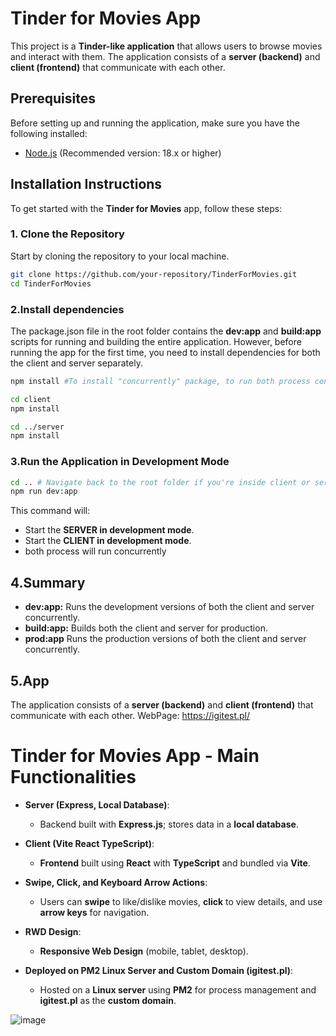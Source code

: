 # Tinder for Movies App

This project is a **Tinder-like application** that allows users to browse movies and interact with them. The application consists of a **server (backend)** and **client (frontend)** that communicate with each other.

## Prerequisites

Before setting up and running the application, make sure you have the following installed:

- [Node.js](https://nodejs.org/) (Recommended version: 18.x or higher)

## Installation Instructions

To get started with the **Tinder for Movies** app, follow these steps:

### 1. Clone the Repository

Start by cloning the repository to your local machine.

```bash
git clone https://github.com/your-repository/TinderForMovies.git
cd TinderForMovies
```

### 2.Install dependencies

The package.json file in the root folder contains the **dev:app** and **build:app** scripts for running and building the entire application. However, before running the app for the first time, you need to install dependencies for both the client and server separately.

```bash
npm install #To install "concurrently" package, to run both process concurrently from one script
```

```bash
cd client
npm install
```

```bash
cd ../server
npm install
```

### 3.Run the Application in Development Mode

```bash
cd .. # Navigate back to the root folder if you're inside client or server folder
npm run dev:app
```

This command will:

- Start the **SERVER in development mode**.
- Start the **CLIENT in development mode**.
- both process will run concurrently

## 4.Summary

- **dev:app:** Runs the development versions of both the client and server concurrently.
- **build:app:** Builds both the client and server for production.
- **prod:app** Runs the production versions of both the client and server concurrently.

## 5.App
The application consists of a **server (backend)** and **client (frontend)** that communicate with each other.
WebPage: https://igitest.pl/ 
# Tinder for Movies App - Main Functionalities

- **Server (Express, Local Database)**: 
  - Backend built with **Express.js**; stores data in a **local database**.

- **Client (Vite React TypeScript)**: 
  - **Frontend** built using **React** with **TypeScript** and bundled via **Vite**.

- **Swipe, Click, and Keyboard Arrow Actions**:
  - Users can **swipe** to like/dislike movies, **click** to view details, and use **arrow keys** for navigation.

- **RWD Design**: 
  - **Responsive Web Design** (mobile, tablet, desktop).

- **Deployed on PM2 Linux Server and Custom Domain (igitest.pl)**: 
  - Hosted on a **Linux server** using **PM2** for process management and **igitest.pl** as the **custom domain**.

![image](https://github.com/user-attachments/assets/1eb7c564-b341-4dd4-b756-1591fc6de5a5)


